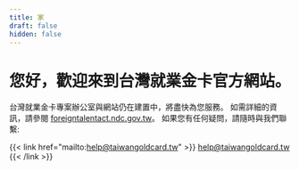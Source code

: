 ```yaml
---
title: 家
draft: false
hidden: false
---
```


# 您好，歡迎來到台灣就業金卡官方網站。

台灣就業金卡專案辦公室與網站仍在建置中，將盡快為您服務。
如需詳細的資訊，請參閱 [foreigntalentact.ndc.gov.tw](https://foreigntalentact.ndc.gov.tw/)。
如果您有任何疑問，請隨時與我們聯繫:

{{< link href="mailto:help@taiwangoldcard.tw" >}}
help@taiwangoldcard.tw
{{< /link >}}
